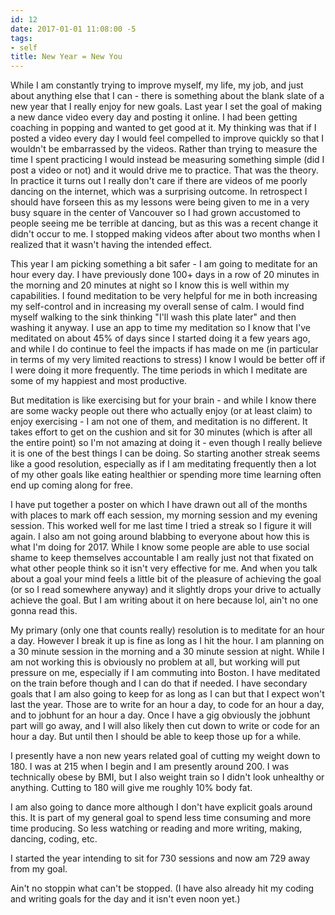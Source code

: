 ```yaml
---
id: 12
date: 2017-01-01 11:08:00 -5
tags:
- self
title: New Year = New You
---
```

While I am constantly trying to improve myself, my life, my job, and just about
anything else that I can - there is something about the blank slate of a new
year that I really enjoy for new goals. Last year I set the goal of making a
new dance video every day and posting it online. I had been getting coaching in
popping and wanted to get good at it. My thinking was that if I posted a video
every day I would feel compelled to improve quickly so that I wouldn't be
embarrassed by the videos. Rather than trying to measure the time I spent
practicing I would instead be measuring something simple (did I post a video or
not) and it would drive me to practice. That was the theory. In practice it
turns out I really don't care if there are videos of me poorly dancing on the
internet, which was a surprising outcome. In retrospect I should have forseen
this as my lessons were being given to me in a very busy square in the center
of Vancouver so I had grown accustomed to people seeing me be terrible at
dancing, but as this was a recent change it didn't occur to me. I stopped
making videos after about two months when I realized that it wasn't having the
intended effect.

This year I am picking something a bit safer - I am going to meditate for an
hour every day. I have previously done 100+ days in a row of 20 minutes in the
morning and 20 minutes at night so I know this is well within my capabilities.
I found meditation to be very helpful for me in both increasing my self-control
and in increasing my overall sense of calm. I would find myself walking to the
sink thinking "I'll wash this plate later" and then washing it anyway. I use an
app to time my meditation so I know that I've meditated on about 45% of days
since I started doing it a few years ago, and while I do continue to feel the
impacts if has made on me (in particular in terms of my very limited reactions
to stress) I know I would be better off if I were doing it more frequently. The
time periods in which I meditate are some of my happiest and most productive.

But meditation is like exercising but for your brain - and while I know there
are some wacky people out there who actually enjoy (or at least claim) to enjoy
exercising - I am not one of them, and meditation is no different. It takes
effort to get on the cushion and sit for 30 minutes (which is after all the
entire point) so I'm not amazing at doing it - even though I really believe it
is one of the best things I can be doing. So starting another streak seems like
a good resolution, especially as if I am meditating frequently then a lot of my
other goals like eating healthier or spending more time learning often end up
coming along for free.

I have put together a poster on which I have drawn out all of the months with
places to mark off each session, my morning session and my evening session.
This worked well for me last time I tried a streak so I figure it will again.
I also am not going around blabbing to everyone about how this is what I'm doing
for 2017. While I know some people are able to use social shame to keep
themselves accountable I am really just not that fixated on what other people
think so it isn't very effective for me. And when you talk about a goal your
mind feels a little bit of the pleasure of achieving the goal (or so I read
somewhere anyway) and it slightly drops your drive to actually achieve the goal.
But I am writing about it on here because lol, ain't no one gonna read this.

My primary (only one that counts really) resolution is to meditate for an hour
a day. However I break it up is fine as long as I hit the hour. I am planning on
a 30 minute session in the morning and a 30 minute session at night. While I am
not working this is obviously no problem at all, but working will put pressure
on me, especially if I am commuting into Boston. I have meditated on the train
before though and I can do that if needed. I have secondary goals that I am
also going to keep for as long as I can but that I expect won't last the year.
Those are to write for an hour a day, to code for an hour a day, and to jobhunt
for an hour a day. Once I have a gig obviously the jobhunt part will go away,
and I will also likely then cut down to write or code for an hour a day. But
until then I should be able to keep those up for a while.

I presently have a non new years related goal of cutting my weight down to 180.
I was at 215 when I begin and I am presently around 200. I was technically
obese by BMI, but I also weight train so I didn't look unhealthy or anything.
Cutting to 180 will give me roughly 10% body fat.

I am also going to dance more although I don't have explicit goals around this.
It is part of my general goal to spend less time consuming and more time
producing. So less watching or reading and more writing, making, dancing,
coding, etc.

I started the year intending to sit for 730 sessions and now am 729 away from
my goal.

Ain't no stoppin what can't be stopped. (I have also already hit my coding
and writing goals for the day and it isn't even noon yet.)
